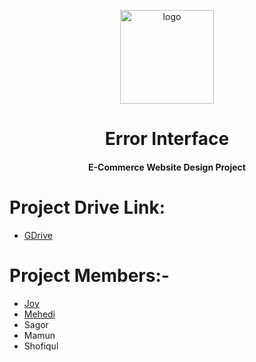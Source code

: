 <p align="center">
  <a href="https://errorinterface.github.io">
  <img width="150px" src="https://user-images.githubusercontent.com/106418317/170813974-684ecc3e-75c6-4d3e-aee2-5ea9d53b1ea3.png" alt="logo">
  </a>
</p>
<h1 align="center">Error Interface</h1>
<h4 align="center"> E-Commerce Website Design Project </h4>

# Project Drive Link:
- <a href="https://drive.google.com/drive/folders/1kQlh4FZnA5PXYt2_dqw_lgDfqf6npMKg?usp=sharing">GDrive</a>

# Project Members:-
- <a href="https://github.com/joysen12">Joy</a>
- <a href="https://github.com/iammrmehedi">Mehedi</a>
- Sagor
- Mamun
- Shofiqul
